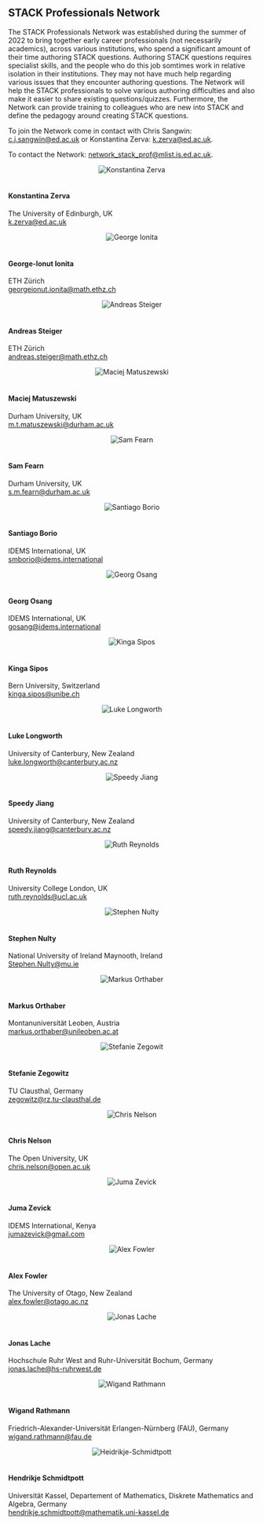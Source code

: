 ## STACK Professionals Network

<p>The STACK Professionals Network was established during the summer of 2022 to bring together early career professionals (not necessarily academics), across various institutions, who spend a significant amount of their time authoring STACK questions. Authoring STACK questions requires specialist skills, and the people who do this job somtimes work in relative isolation in their institutions. They may not have much help regarding various issues that they encounter authoring questions. The Network will help the STACK professionals to solve various authoring difficulties and also make it easier to share existing questions/quizzes. Furthermore, the Network can provide training to colleagues who are new into STACK and define the pedagogy around creating STACK questions.</p>

<p>To join the Network come in contact with Chris Sangwin: <a href="mailto:c.j.sangwin@ed.ac.uk">c.j.sangwin@ed.ac.uk</a> or Konstantina Zerva: <a href="mailto:k.zerva@ed.ac.uk">k.zerva@ed.ac.uk</a>.</p>

<p>To contact the Network: <a href="mailto:network_stack_prof@mlist.is.ed.ac.uk">network_stack_prof@mlist.is.ed.ac.uk</a>.</p>

<div class="container">
	<div class="row">
    		<div class="col-md-4">
    			<center><img class="img-person" src="../../img/people/Konstantina-Zerva.jpg" alt="Konstantina Zerva" /></center><br>
    			<h4>Konstantina Zerva</h4>
    			<p>The University of Edinburgh, UK<br /><a href="mailto:k.zerva@ed.ac.uk">k.zerva@ed.ac.uk</a><br /><em></em></p>
    		</div>
    		<div class="col-md-4">
    			<center><img class="img-person" src="../../img/people/George-Ionita.jpg" alt="George Ionita" /></center><br>
    			<h4>George-Ionut Ionita</h4>
    			<p>ETH Zürich<br /><a href="mailto:georgeionut.ionita@math.ethz.ch">georgeionut.ionita@math.ethz.ch</a><br /><em></em></p>
    		</div>
    		<div class="col-md-4">
    			<center><img class="img-person" src="../../img/people/Andreas-Steiger.jpg" alt="Andreas Steiger" /></center><br>
    			<h4>Andreas Steiger</h4>
    			<p>ETH Zürich<br /><a href="mailto:andreas.steiger@math.ethz.ch">andreas.steiger@math.ethz.ch</a><br /><em></em></p>
    		</div>
  	</div>
	<div class="row">
    		<div class="col-md-4">
    			<center><img class="img-person" src="../../img/people/Maciej-Matuszewski.jpg" alt="Maciej Matuszewski" /></center><br>
    			<h4>Maciej Matuszewski</h4>
    			<p>Durham University, UK<br /><a href="mailto:m.t.matuszewski@durham.ac.uk">m.t.matuszewski@durham.ac.uk</a><br /><em></em></p>
    		</div>
		<div class="col-md-4">
    			<center><img class="img-person" src="../../img/people/Sam-Fearn.jpg" alt="Sam Fearn" /></center><br>
    			<h4>Sam Fearn</h4>
    			<p>Durham University, UK<br /><a href="mailto:s.m.fearn@durham.ac.uk">s.m.fearn@durham.ac.uk</a><br /><em></em></p>
    		</div>
		<div class="col-md-4">
    			<center><img class="img-person" src="../../img/people/Santiago-Borio.jpg" alt="Santiago Borio" /></center><br>
    			<h4>Santiago Borio</h4>
    			<p>IDEMS International, UK<br /><a href="mailto:smborio@idems.international">smborio@idems.international</a><br /><em></em></p>
    		</div>
    	</div>
	<div class="row">
		<div class="col-md-4">
    			<center><img class="img-person" src="../../img/people/Georg-Osang.jpg" alt="Georg Osang" /></center><br>
    			<h4>Georg Osang</h4>
    			<p>IDEMS International, UK<br /><a href="mailto:gosang@idems.international">gosang@idems.international</a><br /><em></em></p>
		</div>
		<div class="col-md-4">
    			<center><img class="img-person" src="../../img/people/Kinga-Sipos.jpeg" alt="Kinga Sipos" /></center><br>
    			<h4>Kinga Sipos</h4>
    			<p>Bern University, Switzerland <br /><a href="kinga.sipos@unibe.ch">kinga.sipos@unibe.ch</a><br /><em></em></p>
    		</div>
		<div class="col-md-4">
    			<center><img class="img-person" src="../../img/people/Luke-Longworth.jpg" alt="Luke Longworth" /></center><br>
    			<h4>Luke Longworth</h4>
    			<p>University of Canterbury, New Zealand<br /><a href="mailto:luke.longworth@canterbury.ac.nz">luke.longworth@canterbury.ac.nz</a><br /><em></em></p>
    		</div>
	</div>
	<div class="row">
		<div class="col-md-4">
    			<center><img class="img-person" src="../../img/people/Speedy-Jiang.jpg" alt="Speedy Jiang" /></center><br>
    			<h4>Speedy Jiang</h4>
    			<p>University of Canterbury, New Zealand<br /><a href="mailto:speedy.jiang@canterbury.ac.nz">speedy.jiang@canterbury.ac.nz</a><br /><em></em></p>
    		</div>
		<div class="col-md-4">
    			<center><img class="img-person" src="../../img/people/Ruth-Reynolds.jpg" alt="Ruth Reynolds" /></center><br>
    			<h4>Ruth Reynolds</h4>
    			<p>University College London, UK<br /><a href="mailto:ruth.reynolds@ucl.ac.uk">ruth.reynolds@ucl.ac.uk</a><br /><em></em></p>
    		</div>
		<div class="col-md-4">
    			<center><img class="img-person" src="../../img/people/Stephen-Nulty.jpg" alt="Stephen Nulty" /></center><br>
    			<h4>Stephen Nulty</h4>
    			<p>National University of Ireland Maynooth, Ireland<br /><a href="mailto:Stephen.Nulty@mu.ie">Stephen.Nulty@mu.ie</a><br /><em></em></p>
    		</div>
	</div>
	<div class="row">
		<div class="col-md-4">
    			<center><img class="img-person" src="../../img/people/Markus-Orthaber.jpg" alt="Markus Orthaber" /></center><br>
    			<h4>Markus Orthaber</h4>
    			<p>Montanuniversität Leoben, Austria<br /><a href="mailto:markus.orthaber@unileoben.ac.at">markus.orthaber@unileoben.ac.at</a><br /><em></em></p>
    		</div>
		<div class="col-md-4">
    			<center><img class="img-person" src="../../img/people/Stefanie-Zegowit.jpg" alt="Stefanie Zegowit" /></center><br>
    			<h4>Stefanie Zegowitz</h4>
    			<p>TU Clausthal, Germany<br /><a href="zegowitz@rz.tu-clausthal.de">zegowitz@rz.tu-clausthal.de</a><br /><em></em></p>
    		</div>
		<div class="col-md-4">
    			<center><img class="img-person" src="../../img/people/ChrisNelson.jpg" alt="Chris Nelson" /></center><br>
    			<h4>Chris Nelson</h4>
    			<p>The Open University, UK<br /><a href="chris.nelson@open.ac.uk">chris.nelson@open.ac.uk</a><br /><em></em></p>
		</div>
	</div>
	<div class="row">
		<div class="col-md-4">
    			<center><img class="img-person" src="../../img/people/Juma-Zevick.jpg" alt="Juma Zevick" /></center><br>
    			<h4>Juma Zevick</h4>
    			<p>IDEMS International, Kenya<br /><a href="mailto:jumazevick@gmail.com">jumazevick@gmail.com</a><br /><em></em></p>
    		</div>
		<div class="col-md-4">
    			<center><img class="img-person" src="../../img/people/Alex-Fowler.jpg" alt="Alex Fowler" /></center><br>
    			<h4>Alex Fowler</h4>
    			<p>The University of Otago, New Zealand<br /><a href="mailto:alex.fowler@otago.ac.nz">alex.fowler@otago.ac.nz</a><br /><em></em></p>
    		</div>
		<div class="col-md-4">
    			<center><img class="img-person" src="../../img/people/Jonas-Lache.jpg" alt="Jonas Lache" /></center><br>
    			<h4>Jonas Lache</h4>
    			<p>Hochschule Ruhr West and Ruhr-Universität Bochum, Germany<br /><a href="mailto:jonas.lache@hs-ruhrwest.de">jonas.lache@hs-ruhrwest.de</a><br /><em></em></p>
    		</div>
	</div>
	<div class="row">
		<div class="col-md-4">
    			<center><img class="img-person" src="../../img/people/Wigand-Rathmann.png" alt="Wigand Rathmann" /></center><br>
    			<h4>Wigand Rathmann</h4>
    			<p> Friedrich-Alexander-Universität Erlangen-Nürnberg (FAU), Germany<br /><a href="mailto:wigand.rathmann@fau.de">wigand.rathmann@fau.de</a><br /><em></em></p>
    		</div>
<div class="col-md-4">
    			<center><img class="img-person" src="../../img/people/Wigand-Rathmann.png" alt="Heidrikje-Schmidtpott" /></center><br>
    			<h4>Hendrikje Schmidtpott</h4>
    			<p> Universität Kassel, Departement of Mathematics, Diskrete Mathematics and Algebra, Germany<br /><a href="mailto:hendrikje.schmidtpott@mathematik.uni-kassel.de">hendrikje.schmidtpott@mathematik.uni-kassel.de</a><br /><em></em></p>
    		</div>
</div>